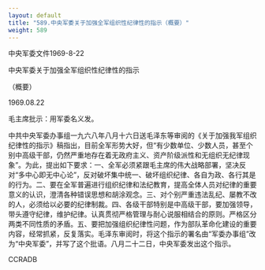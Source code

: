 ```yaml
---
layout: default
title: "589.中央军委关于加强全军组织性纪律性的指示（概要）"
weight: 589
---
```


中央军委文件1969-8-22

中央军委关于加强全军组织性纪律性的指示

（概要）

1969.08.22

毛主席批示：用军委名义发。

中共中央军委办事组一九六八年八月十六日送毛泽东等审阅的《关于加强我军组织纪律性的指示》稿指出，目前全军形势大好，但“有少数单位、少数人员，甚至个别中高级干部，仍然严重地存在着无政府主义、资产阶级派性和无组织无纪律现象”。为此，提出如下要求：一、全军必须紧跟毛主席的伟大战略部署，坚决反对“多中心即无中心论”，反对破坏集中统一、破坏组织纪律、各自为政、各行其是的行为。二、要在全军普遍进行组织纪律和法纪教育，提高全体人员对纪律的重要意义的认识，澄清各种错误思想和胡涂观念。三、对个别严重违法乱纪、屡教不改的人，必须给以必要的纪律制裁。四、各级干部特别是中高级干部，要加强领导，带头遵守纪律，维护纪律。认真贯彻严格管理与耐心说服相结合的原则。严格区分两类不同性质的矛盾。五、要把加强组织纪律性问题，作为部队革命化建设的重要内容，经常抓紧，反复落实。毛泽东审阅时，将这个指示的署名由“军委办事组”改为“中央军委”，并写了这个批语。八月二十二日，中央军委发出这个指示。

CCRADB

